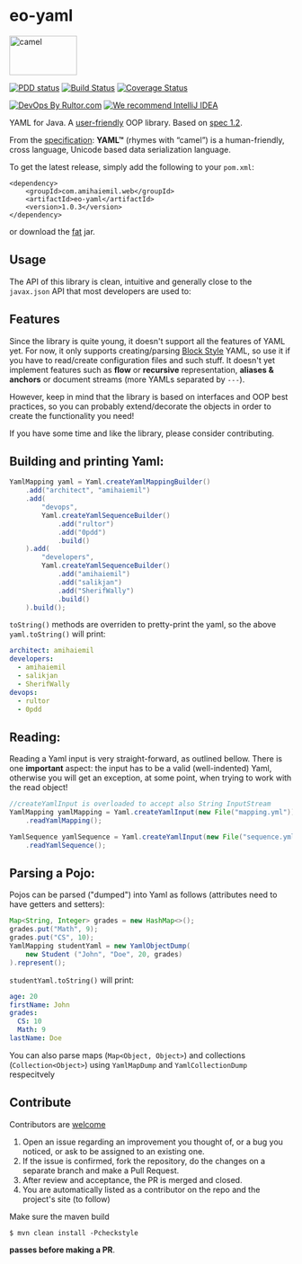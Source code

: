# eo-yaml
<img alt="camel" src="http://www.amihaiemil.com/images/camila2.png" width="120" height="70"/>

[![PDD status](http://www.0pdd.com/svg?name=decorators-squad/camel)](http://www.0pdd.com/p?name=decorators-squad/camel)
[![Build Status](https://travis-ci.org/decorators-squad/camel.svg?branch=master)](https://travis-ci.org/decorators-squad/camel)
[![Coverage Status](https://coveralls.io/repos/github/decorators-squad/camel/badge.svg?branch=master)](https://coveralls.io/github/decorators-squad/camel?branch=master)

[![DevOps By Rultor.com](http://www.rultor.com/b/decorators-squad/camel)](http://www.rultor.com/p/decorators-squad/camel)
[![We recommend IntelliJ IDEA](http://amihaiemil.github.io/images/intellij-idea-recommend.svg)](https://www.jetbrains.com/idea/)

YAML for Java. A [user-friendly](http://www.baeldung.com/design-a-user-friendly-java-library) OOP library. Based on [spec 1.2](http://www.yaml.org/spec/1.2/spec.html).

From the [specification](http://yaml.org/spec/1.2/spec.html): **YAML™** (rhymes with “camel”) is a human-friendly, cross language, Unicode based data serialization language.

To get the latest release, simply add the following to your ``pom.xml``: 

```
<dependency>
    <groupId>com.amihaiemil.web</groupId>
    <artifactId>eo-yaml</artifactId>
    <version>1.0.3</version>
</dependency>
```

or download the <a href="https://oss.sonatype.org/service/local/repositories/releases/content/com/amihaiemil/web/camel/1.0.3/camel-1.0.3-jar-with-dependencies.jar">fat</a> jar.


## Usage

The API of this library is clean, intuitive and generally close to the ``javax.json`` API that most developers are used to:

## Features

Since the library is quite young, it doesn't support all the features of YAML yet. For now, it only supports creating/parsing [Block Style](http://yaml.org/spec/1.2/spec.html#Block) YAML, so use it if you have to read/create configuration files and such stuff. It doesn't yet implement features such as **flow** or **recursive** representation, **aliases & anchors** or document streams (more YAMLs separated by ``---``).

However, keep in mind that the library is based on interfaces and OOP best practices, so you can probably extend/decorate the objects in order to create the functionality you need! 

If you have some time and like the library, please consider contributing. 

## Building and printing Yaml:

```java
YamlMapping yaml = Yaml.createYamlMappingBuilder()
    .add("architect", "amihaiemil")
    .add(
        "devops",
        Yaml.createYamlSequenceBuilder()
            .add("rultor")
            .add("0pdd")
            .build()
    ).add(
        "developers",
        Yaml.createYamlSequenceBuilder()
            .add("amihaiemil")
            .add("salikjan")
            .add("SherifWally")
            .build()
    ).build();
```

``toString()`` methods are overriden to pretty-print the yaml, so the above ``yaml.toString()`` will print:

```yaml
architect: amihaiemil
developers: 
  - amihaiemil
  - salikjan
  - SherifWally
devops: 
  - rultor
  - 0pdd
```

## Reading:

Reading a Yaml input is very straight-forward, as outlined bellow. There is one **important** aspect: the input has to be
a valid (well-indented) Yaml, otherwise you will get an exception, at some point, when trying to work with the read object!

```java
//createYamlInput is overloaded to accept also String InputStream
YamlMapping yamlMapping = Yaml.createYamlInput(new File("mapping.yml"))
    .readYamlMapping();

YamlSequence yamlSequence = Yaml.createYamlInput(new File("sequence.yml"))
    .readYamlSequence();
```

## Parsing a Pojo:

Pojos can be parsed ("dumped") into Yaml as follows (attributes need to have getters and setters): 

```java
Map<String, Integer> grades = new HashMap<>();
grades.put("Math", 9);
grades.put("CS", 10);
YamlMapping studentYaml = new YamlObjectDump(
    new Student ("John", "Doe", 20, grades)
).represent();
```

``studentYaml.toString()`` will print:

```yaml
age: 20
firstName: John
grades: 
  CS: 10
  Math: 9
lastName: Doe
```

You can also parse maps (``Map<Object, Object>``) and collections (``Collection<Object>``) using ``YamlMapDump`` and ``YamlCollectionDump`` respecitvely

## Contribute

Contributors are [welcome](http://www.amihaiemil.com/2016/12/30/becoming-a-contributor.html)

1. Open an issue regarding an improvement you thought of, or a bug you noticed, or ask to be assigned to an existing one.
2. If the issue is confirmed, fork the repository, do the changes on a separate branch and make a Pull Request.
3. After review and acceptance, the PR is merged and closed.
4. You are automatically listed as a contributor on the repo and the project's site (to follow)

Make sure the maven build

``$ mvn clean install -Pcheckstyle``

**passes before making a PR**. 
